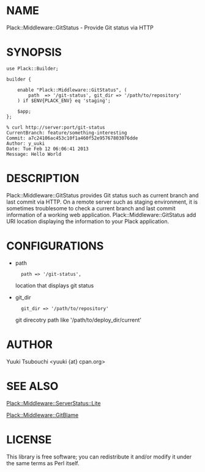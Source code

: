 # NAME

Plack::Middleware::GitStatus - Provide Git status via HTTP

# SYNOPSIS

    use Plack::Builder;

    builder {

        enable "Plack::Middleware::GitStatus", (
            path  => '/git-status', git_dir => '/path/to/repository'
        ) if $ENV{PLACK_ENV} eq 'staging';

        $app;
    };

    % curl http://server:port/git-status
    CurrentBranch: feature/something-interesting
    Commit: a7c24106ac453c10f1a460f52e95767803076dde
    Author: y_uuki
    Date: Tue Feb 12 06:06:41 2013
    Message: Hello World

# DESCRIPTION

Plack::Middleware::GitStatus provides Git status such as current branch and last commit via HTTP.
On a remote server such as staging environment, it is sometimes troublesome to check a current branch and last commit information of a working web application.
Plack::Middleware::GitStatus add URI location displaying the information to your Plack application.

# CONFIGURATIONS

- path

        path => '/git-status',

    location that displays git status

- git\_dir

        git_dir => '/path/to/repository'

    git direcotry path like '/path/to/deploy\_dir/current'

# AUTHOR

Yuuki Tsubouchi <yuuki {at} cpan.org>

# SEE ALSO

[Plack::Middleware::ServerStatus::Lite](http://search.cpan.org/perldoc?Plack::Middleware::ServerStatus::Lite)

[Plack::Middleware::GitBlame](https://github.com/shumphrey/Plack-Middleware-GitBlame)

# LICENSE

This library is free software; you can redistribute it and/or modify
it under the same terms as Perl itself.
